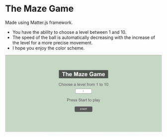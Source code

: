 <h1> The Maze Game </h1>

Made using Matter.js framework.

* You have the ability to choose a level between 1 and 10.
* The speed of the ball is automatically decreasing with the increase of the level for a more precise movement.
* I hope you enjoy the color scheme.


![picture with the homepage of the app](Maze.gif?raw=true)
